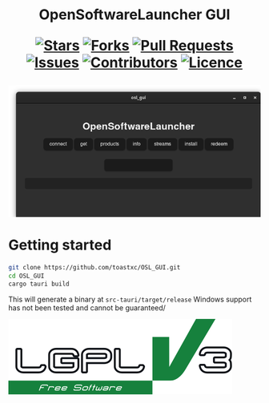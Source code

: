 <h1 align="center">
 OpenSoftwareLauncher GUI
  
  [![Stars](https://img.shields.io/github/stars/DeclanChidlow/Template?style=flat-square&logoColor=white)](https://github.com/toastxc/OSL_GUI/stargazers)
  [![Forks](https://img.shields.io/github/forks/DeclanChidlow/Template?style=flat-square&logoColor=white)](https://github.com/toastxc/OSL_GUI/network/members)
  [![Pull Requests](https://img.shields.io/github/issues-pr/DeclanChidlow/Template?style=flat-square&logoColor=white)](https://github.com/toastxc/OSL_GUI/pulls)
  [![Issues](https://img.shields.io/github/issues/DeclanChidlow/Template?style=flat-square&logoColor=white)](https://github.com/toastxc/OSL_GUI/issues)
  [![Contributors](https://img.shields.io/github/contributors/DeclanChidlow/Template?style=flat-square&logoColor=white)](https://github.com/DeclanChidlow/Template/graphs/contributors)
  [![Licence](https://img.shields.io/github/license/DeclanChidlow/Template?style=flat-square&logoColor=white)](https://github.com/toastxc/OSL_GUI/blob/main/LICENCE)
</h1>

<p align="center">
<img align="center" src="https://github.com/toastxc/OSL_GUI/blob/main/gtk.png?raw=true">
</p>


# Getting started 
```bash
git clone https://github.com/toastxc/OSL_GUI.git
cd OSL_GUI
cargo tauri build
```

This will generate a binary at `src-tauri/target/release`
Windows support has not been tested and cannot be guaranteed/

![LGPLv3 Badge](/README_RESOURCES/LGPLv3%20Logo.svg)
